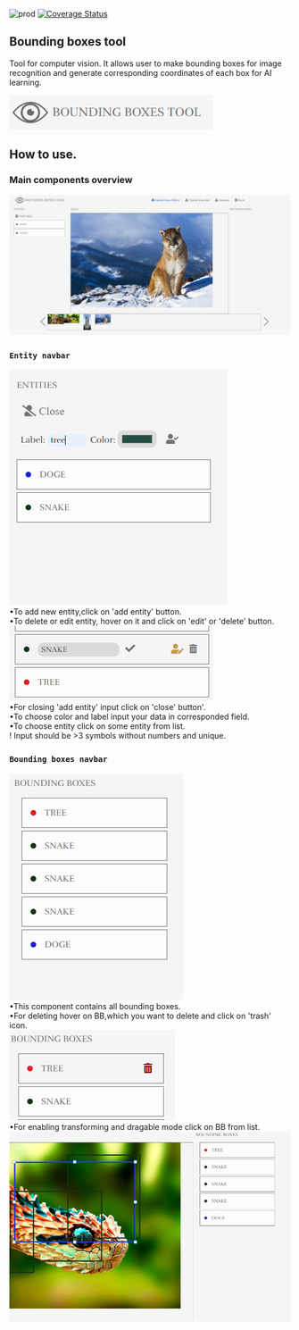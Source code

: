 ![prod](https://travis-ci.org/alexeyyevtushok/ComputerVisionBB.svg?branch=prod)
[![Coverage Status](https://coveralls.io/repos/github/alexeyyevtushok/ComputerVisionBB/badge.svg?branch=master)](https://coveralls.io/github/alexeyyevtushok/ComputerVisionBB?branch=master)
## Bounding boxes tool

Tool for computer vision. It allows user to make bounding boxes for image recognition and generate corresponding coordinates of each box for AI learning.

![logotype](https://github.com/alexeyyevtushok/img/blob/master/logo.PNG)
## How to use.
### Main components overview
![screen](https://github.com/alexeyyevtushok/img/blob/master/screen.PNG)
### `Entity navbar`
![en](https://github.com/alexeyyevtushok/img/blob/master/entity%20field.PNG)<br>
•To add new entity,click on 'add entity' button.</br>
•To delete or edit entity, hover on it and click on 'edit' or 'delete' button.<br>
![edbb](https://github.com/alexeyyevtushok/img/blob/master/Capture6.PNG)<br>
•For closing 'add entity' input click on 'close' button'.<br>
•To choose color and label input your data in corresponded field.<br>
•To choose entity click on some entity from list.<br>
! Input should be >3 symbols without numbers and unique.

### `Bounding boxes navbar`
![bb](https://github.com/alexeyyevtushok/img/blob/master/Capture3.PNG)<br>
•This component contains all bounding boxes.</br>
•For deleting hover on BB,which you want to delete and click on 'trash' icon.<br>
![del](https://github.com/alexeyyevtushok/img/blob/master/Capture4.PNG)<br>
•For enabling transforming and dragable mode click on BB from list.<br>
![enbl](https://github.com/alexeyyevtushok/img/blob/master/Capture5.PNG)<br>
